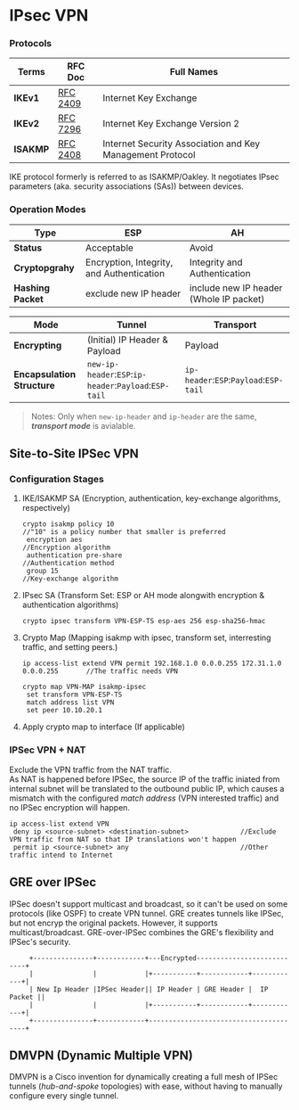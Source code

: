 # IPsec VPN

### Protocols
Terms | RFC Doc | Full Names |
------|---------|------------|
**IKEv1** | [RFC 2409](https://datatracker.ietf.org/doc/html/rfc2409) | Internet Key Exchange |
**IKEv2** | [RFC 7296](https://datatracker.ietf.org/doc/html/rfc7296) | Internet Key Exchange Version 2 |
**ISAKMP**| [RFC 2408](https://datatracker.ietf.org/doc/html/rfc2408) | Internet Security Association and Key Management Protocol |

IKE protocol formerly is referred to as ISAKMP/Oakley. It negotiates IPsec parameters (aka. security associations (SAs)) between devices.  
 
### Operation Modes
Type               | ESP | AH |
-------------------|-----|----|
**Status**         | Acceptable | Avoid |
**Cryptopgrahy**   | Encryption, Integrity, and Authentication | Integrity and Authentication |
**Hashing Packet** | exclude new IP header | include new IP header (Whole IP packet) |

Mode | Tunnel | Transport |
-----|--------|-----------|
**Encrypting** | (Initial) IP Header & Payload | Payload |
**Encapsulation Structure** | `new-ip-header`:`ESP`:`ip-header`:`Payload`:`ESP-tail` | `ip-header`:`ESP`:`Payload`:`ESP-tail` |

> Notes: Only when `new-ip-header` and `ip-header` are the same, ***transport mode*** is avialable.

## Site-to-Site IPSec VPN
### Configuration Stages
1. IKE/ISAKMP SA (Encryption, authentication, key-exchange algorithms, respectively)
   ```
   crypto isakmp policy 10                                         //"10" is a policy number that smaller is preferred
    encryption aes                                                 //Encryption algorithm
    authentication pre-share                                       //Authentication method
    group 15                                                       //Key-exchange algorithm
   ```
2. IPsec SA (Transform Set: ESP or AH mode alongwith encryption & authentication algorithms)
   ```
   crypto ipsec transform VPN-ESP-TS esp-aes 256 esp-sha256-hmac
   ```
3. Crypto Map (Mapping isakmp with ipsec, transform set, interresting traffic, and setting peers.)
   ```
   ip access-list extend VPN permit 192.168.1.0 0.0.0.255 172.31.1.0 0.0.0.255       //The traffic needs VPN
   
   crypto map VPN-MAP isakmp-ipsec
    set transform VPN-ESP-TS
    match address list VPN
    set peer 10.10.20.1
   ```
4. Apply crypto map to interface (If applicable)
### IPSec VPN + NAT
Exclude the VPN traffic from the NAT traffic.  
As NAT is happened before IPSec, the source IP of the traffic iniated from internal subnet will be translated to the outbound public IP, which causes a mismatch with the configured _match address_ (VPN interested traffic) and no IPSec encryption will happen. 
```
ip access-list extend VPN
 deny ip <source-subnet> <destination-subnet>             //Exclude VPN traffic from NAT so that IP translations won't happen
 permit ip <source-subnet> any                            //Other traffic intend to Internet
```

## GRE over IPSec
IPSec doesn't support multicast and broadcast, so it can't be used on some protocols (like OSPF) to create VPN tunnel.
GRE creates tunnels like IPSec, but not encryp the original packets. However, it supports multicast/broadcast.
GRE-over-IPSec combines the GRE's flexibility and IPSec's security.
```
     +---------------+------------+---Encrypted---------------------------+
     |               |            |+-----------+------------+------------+|
     | New Ip Header |IPSec Header|| IP Header | GRE Header |  IP Packet ||
     |               |            |+-----------+------------+------------+|
     +---------------+------------+---------------------------------------+
```
## DMVPN (Dynamic Multiple VPN)
DMVPN is a Cisco invention for dynamically creating a full mesh of IPSec tunnels (_hub-and-spoke_ topologies) with ease, without having to manually configure every single tunnel.

